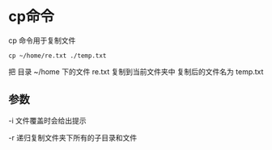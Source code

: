 # cp命令

cp 命令用于复制文件

```
cp ~/home/re.txt ./temp.txt
```

把 目录 ~/home 下的文件 re.txt 复制到当前文件夹中 复制后的文件名为 temp.txt

## 参数

-i 文件覆盖时会给出提示

-r 递归复制文件夹下所有的子目录和文件

